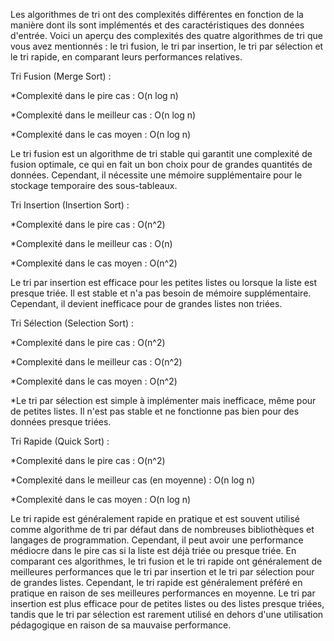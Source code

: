 Les algorithmes de tri ont des complexités différentes en fonction de la manière dont ils sont implémentés et des caractéristiques des données d'entrée.
Voici un aperçu des complexités des quatre algorithmes de tri que vous avez mentionnés : le tri fusion, le tri par insertion, le tri par sélection et le tri rapide, en comparant leurs performances relatives.

Tri Fusion (Merge Sort) :
 
*Complexité dans le pire cas : O(n log n)

*Complexité dans le meilleur cas : O(n log n)

*Complexité dans le cas moyen : O(n log n)
 
Le tri fusion est un algorithme de tri stable qui garantit une complexité de fusion optimale, ce qui en fait un bon choix pour de grandes quantités de données. 
Cependant, il nécessite une mémoire supplémentaire pour le stockage temporaire des sous-tableaux.

Tri Insertion (Insertion Sort) :

*Complexité dans le pire cas : O(n^2)

*Complexité dans le meilleur cas : O(n)

*Complexité dans le cas moyen : O(n^2)

Le tri par insertion est efficace pour les petites listes ou lorsque la liste est presque triée. Il est stable et n'a pas besoin de mémoire supplémentaire.
Cependant, il devient inefficace pour de grandes listes non triées.

Tri Sélection (Selection Sort) :

*Complexité dans le pire cas : O(n^2)

*Complexité dans le meilleur cas : O(n^2)

*Complexité dans le cas moyen : O(n^2)

*Le tri par sélection est simple à implémenter mais inefficace, même pour de petites listes.
Il n'est pas stable et ne fonctionne pas bien pour des données presque triées.

Tri Rapide (Quick Sort) :
 
*Complexité dans le pire cas : O(n^2)

*Complexité dans le meilleur cas (en moyenne) : O(n log n)

*Complexité dans le cas moyen : O(n log n)

Le tri rapide est généralement rapide en pratique et est souvent utilisé comme algorithme de tri par défaut dans de nombreuses bibliothèques et langages de programmation. 
Cependant, il peut avoir une performance médiocre dans le pire cas si la liste est déjà triée ou presque triée.
En comparant ces algorithmes, le tri fusion et le tri rapide ont généralement de meilleures performances que le tri par insertion et le tri par sélection pour de grandes listes. 
Cependant, le tri rapide est généralement préféré en pratique en raison de ses meilleures performances en moyenne. 
Le tri par insertion est plus efficace pour de petites listes ou des listes presque triées, tandis que le tri par sélection est rarement utilisé en dehors d'une utilisation pédagogique en raison de sa mauvaise performance.
